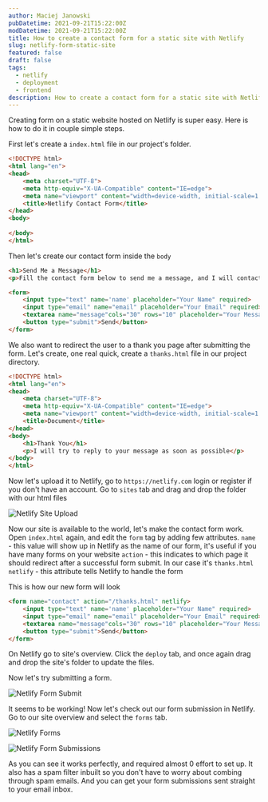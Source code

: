 ```yaml
---
author: Maciej Janowski
pubDatetime: 2021-09-21T15:22:00Z
modDatetime: 2021-09-21T15:22:00Z
title: How to create a contact form for a static site with Netlify
slug: netlify-form-static-site
featured: false
draft: false
tags:
  - netlify
  - deployment
  - frontend
description: How to create a contact form for a static site with Netlify
---
```

Creating form on a static website hosted on Netlify is super easy.
Here is how to do it in couple simple steps.

First let's create a `index.html` file in our project's folder.

```html
<!DOCTYPE html>
<html lang="en">
<head>
    <meta charset="UTF-8">
    <meta http-equiv="X-UA-Compatible" content="IE=edge">
    <meta name="viewport" content="width=device-width, initial-scale=1.0">
    <title>Netlify Contact Form</title>
</head>
<body>
    
</body>
</html>
```

Then let's create our contact form inside the `body` 

```html
<h1>Send Me a Message</h1>
<p>Fill the contact form below to send me a message, and I will contact you soon</p>

<form>
    <input type="text" name='name' placeholder="Your Name" required>
    <input type="email" name="email" placeholder="Your Email" required>
    <textarea name="message"cols="30" rows="10" placeholder="Your Message"></textarea>
    <button type="submit">Send</button>
</form>
```

We also want to redirect the user to a thank you page after submitting the form. Let's create, one real quick, create a `thanks.html` file in our project directory.

```html
<!DOCTYPE html>
<html lang="en">
<head>
    <meta charset="UTF-8">
    <meta http-equiv="X-UA-Compatible" content="IE=edge">
    <meta name="viewport" content="width=device-width, initial-scale=1.0">
    <title>Document</title>
</head>
<body>
    <h1>Thank You</h1>
    <p>I will try to reply to your message as soon as possible</p>
</body>
</html>
```

Now let's upload it to Netlify, go to `https://netlify.com` login or register if you don't have an account. Go to `sites` tab and drag and drop the folder with our html files 

![Netlify Site Upload](https://janowski.dev/assets/img/articles/gifs/netlify-upload.gif)

Now our site is available to the world, let's make the contact form work. Open `index.html` again, and edit the `form` tag by adding few attributes. 
`name` - this value will show up in Netlify as the name of our form, it's useful if you have many forms on your website
`action` - this indicates to which page it should redirect after a successful form submit. In our case it's `thanks.html`
`netlify` - this attribute tells Netlify to handle the form

This is how our new form will look

```html
<form name="contact" action="/thanks.html" netlify>
    <input type="text" name='name' placeholder="Your Name" required>
    <input type="email" name="email" placeholder="Your Email" required>
    <textarea name="message"cols="30" rows="10" placeholder="Your Message"></textarea>
    <button type="submit">Send</button>
</form>
```

On Netlify go to site's overview. Click the `deploy` tab, and once again drag and drop the site's folder to update the files.

Now let's try submitting a form.


![Netlify Form Submit](https://janowski.dev/assets/img/articles/gifs/form-submit.gif)

It seems to be working! Now let's check out our form submission in Netlify.
Go to our site overview and select the `forms` tab.

![Netlify Forms](https://janowski.dev/assets/img/articles/screenshots/netlify_forms.png)

![Netlify Form Submissions](https://janowski.dev/assets/img/articles/screenshots/form_submission.png)

As you can see it works perfectly, and required almost 0 effort to set up. It also has a spam filter inbuilt so you don't have to worry about combing through spam emails. And you can get your form submissions sent straight to your email inbox.


